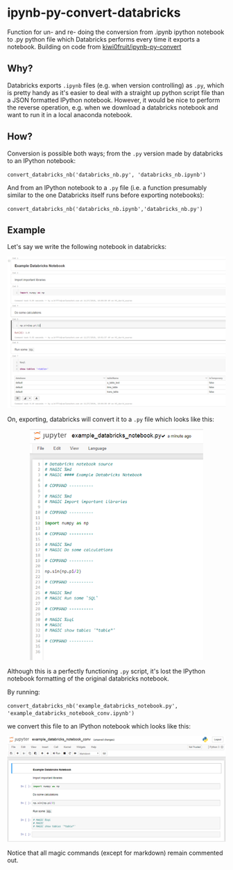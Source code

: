 # ipynb-py-convert-databricks

Function for un- and re- doing the conversion from .ipynb ipython notebook to .py python file which Databricks performs every time it exports a notebook. Building on code from [kiwi0fruit/ipynb-py-convert](https://github.com/kiwi0fruit/ipynb-py-convert)

## Why?

Databricks exports `.ipynb` files (e.g. when version controlling) as `.py`, which is pretty handy as it's easier to deal with a straight up python script file than a JSON formatted IPython notebook. However, it would be nice to perform the reverse operation, e.g. when we download a databricks notebook and want to run it in a local anaconda notebook.

## How?

Conversion is possible both ways; from the `.py` version made by databricks to an IPython notebook:

`convert_databricks_nb('databricks_nb.py', 'databricks_nb.ipynb')`

And from an IPython notebook to a `.py` file (i.e. a function presumably similar to the one Databricks itself runs before exporting notebooks):

`convert_databricks_nb('databricks_nb.ipynb','databricks_nb.py')`

## Example

Let's say we write the following notebook in databricks:
<p align="center">
  <img width="900" src="example/example_databricks_notebook.PNG">
</p>

On, exporting, databricks will convert it to a 	`.py` file which looks like this:
<p align="center">
  <img width="400" src="example/example_databricks_notebook_dbconversion.PNG">
</p>

Although this is a perfectly functioning `.py` script, it's lost the IPython notebook formatting of the original databricks notebook.

By running: 

`convert_databricks_nb('example_databricks_notebook.py', 'example_databricks_notebook_conv.ipynb')`

we convert this file to an IPython notebook which looks like this:
<p align="center">
  <img width="900" src="example/example_databricks_notebook_conv.PNG">
</p>

Notice that all magic commands (except for markdown) remain commented out.

